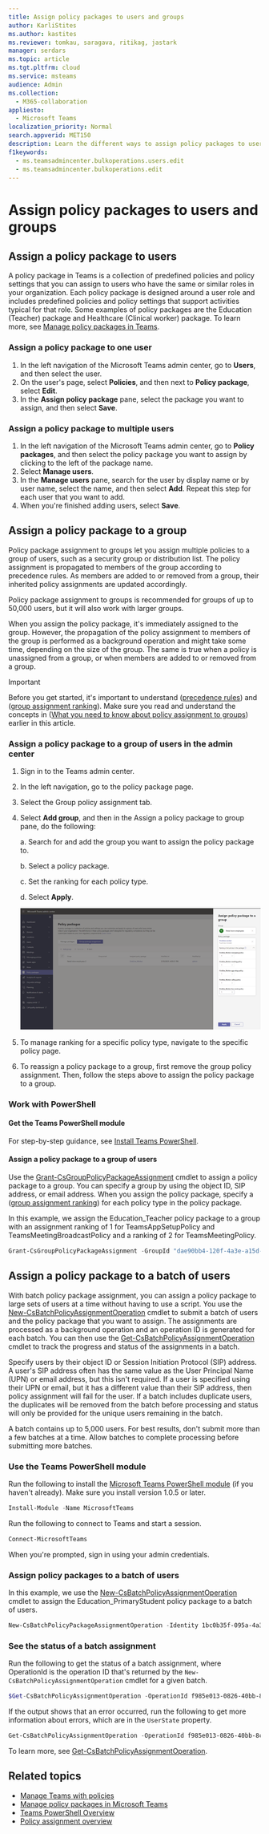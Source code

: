 ```yaml
---
title: Assign policy packages to users and groups
author: KarliStites
ms.author: kastites
ms.reviewer: tomkau, saragava, ritikag, jastark
manager: serdars
ms.topic: article
ms.tgt.pltfrm: cloud
ms.service: msteams
audience: Admin
ms.collection: 
  - M365-collaboration
appliesto: 
  - Microsoft Teams
localization_priority: Normal
search.appverid: MET150
description: Learn the different ways to assign policy packages to users and groups in Microsoft Teams.
f1keywords: 
  - ms.teamsadmincenter.bulkoperations.users.edit
  - ms.teamsadmincenter.bulkoperations.edit
---
```


# Assign policy packages to users and groups

## Assign a policy package to users

A policy package in Teams is a collection of predefined policies and policy settings that you can assign to users who have the same or similar roles in your organization. Each policy package is designed around a user role and includes predefined policies and policy settings that support activities typical for that role. Some examples of policy packages are the Education (Teacher) package and Healthcare (Clinical worker) package. To learn more, see [Manage policy packages in Teams](manage-policy-packages.md).

### Assign a policy package to one user

1. In the left navigation of the Microsoft Teams admin center, go to **Users**, and then select the user.
2. On the user's page, select **Policies**, and then next to **Policy package**, select **Edit**.
3. In the **Assign policy package** pane, select the package you want to assign, and then select **Save**.

### Assign a policy package to multiple users

1. In the left navigation of the Microsoft Teams admin center, go to **Policy packages**, and then select the policy package you want to assign by clicking to the left of the package name.
2. Select **Manage users**.
3. In the **Manage users** pane, search for the user by display name or by user name, select the name, and then select **Add**. Repeat this step for each user that you want to add.
4. When you're finished adding users, select **Save**.

## Assign a policy package to a group

Policy package assignment to groups let you assign multiple policies to a group of users, such as a security group or distribution list. The policy assignment is propagated to members of the group according to precedence rules. As members are added to or removed from a group, their inherited policy assignments are updated accordingly.

Policy package assignment to groups is recommended for groups of up to 50,000 users, but it will also work with larger groups.

When you assign the policy package, it's immediately assigned to the group. However, the propagation of the policy assignment to members of the group is performed as a background operation and might take some time, depending on the size of the group. The same is true when a policy is unassigned from a group, or when members are added to or removed from a group.

> [!IMPORTANT]
> Before you get started, it's important to understand ([precedence rules](assign-policies-users-and-groups.md#precedence-rules)) and ([group assignment ranking](assign-policies-users-and-groups.md#group-assignment-ranking)). Make sure you read and understand the concepts in ([What you need to know about policy assignment to groups](assign-policies-users-and-groups.md#what-you-need-to-know-about-policy-assignment-to-groups)) earlier in this article.

### Assign a policy package to a group of users in the admin center

1. Sign in to the Teams admin center.
2. In the left navigation, go to the policy package page.
3. Select the Group policy assignment tab.
4. Select **Add group**, and then in the Assign a policy package to group pane, do the following:

    a. Search for and add the group you want to assign the policy package to.

    b. Select a policy package.

    c. Set the ranking for each policy type.

    d. Select **Apply**.

    ![shows the group policy assignment](media/group-pkg-assignment.png)

5. To manage ranking for a specific policy type, navigate to the specific policy page.
6. To reassign a policy package to a group, first remove the group policy assignment. Then, follow the steps above to assign the policy package to a group.

### Work with PowerShell

#### Get the Teams PowerShell module

For step-by-step guidance, see [Install Teams PowerShell](teams-powershell-install.md).

#### Assign a policy package to a group of users

Use the [Grant-CsGroupPolicyPackageAssignment](https://docs.microsoft.com/powershell/module/teams/grant-csgrouppolicypackageassignment) cmdlet to assign a policy package to a group. You can specify a group by using the object ID, SIP address, or email address. When you assign the policy package, specify a ([group assignment ranking](assign-policies-users-and-groups.md#group-assignment-ranking)) for each policy type in the policy package.

In this example, we assign the Education_Teacher policy package to a group with an assignment ranking of 1 for TeamsAppSetupPolicy and TeamsMeetingBroadcastPolicy and a ranking of 2 for TeamsMeetingPolicy.

```powershell
Grant-CsGroupPolicyPackageAssignment -GroupId "dae90bb4-120f-4a3e-a15d-30f142e79f69" -PackageName "Education_Teacher" -PolicyRankings "TeamsAppSetupPolicy, 1", "TeamsMeetingBroadcastPolicy, 1", "TeamsMeetingPolicy, 2"
```

## Assign a policy package to a batch of users

With batch policy package assignment, you can assign a policy package to large sets of users at a time without having to use a script. You use the [New-CsBatchPolicyAssignmentOperation](https://docs.microsoft.com/powershell/module/teams/new-csbatchpolicyassignmentoperation) cmdlet to submit a batch of users and the policy package that you want to assign. The assignments are processed as a background operation and an operation ID is generated for each batch. You can then use the [Get-CsBatchPolicyAssignmentOperation](https://docs.microsoft.com/powershell/module/teams/get-csbatchpolicyassignmentoperation) cmdlet to track the progress and status of the assignments in a batch.

Specify users by their object ID or Session Initiation Protocol (SIP) address. A user's SIP address often has the same value as the User Principal Name (UPN) or email address, but this isn't required. If a user is specified using their UPN or email, but it has a different value than their SIP address, then policy assignment will fail for the user. If a batch includes duplicate users, the duplicates will be removed from the batch before processing and status will only be provided for the unique users remaining in the batch.

A batch contains up to 5,000 users. For best results, don't submit more than a few batches at a time. Allow batches to complete processing before submitting more batches.

### Use the Teams PowerShell module

Run the following to install the [Microsoft Teams PowerShell module](https://www.powershellgallery.com/packages/MicrosoftTeams) (if you haven't already). Make sure you install version 1.0.5 or later.

```powershell
Install-Module -Name MicrosoftTeams
```

Run the following to connect to Teams and start a session.

```powershell
Connect-MicrosoftTeams
```

When you're prompted, sign in using your admin credentials.

### Assign policy packages to a batch of users

In this example, we use the [New-CsBatchPolicyAssignmentOperation](https://docs.microsoft.com/powershell/module/teams/new-csbatchpolicyassignmentoperation) cmdlet to assign the Education_PrimaryStudent policy package to a batch of users.

```powershell
New-CsBatchPolicyPackageAssignmentOperation -Identity 1bc0b35f-095a-4a37-a24c-c4b6049816ab,user1@econtoso.com,user2@contoso.com -PackageName Education_PrimaryStudent
```

### See the status of a batch assignment

Run the following to get the status of a batch assignment, where OperationId is the operation ID that's returned by the ```New-CsBatchPolicyAssignmentOperation``` cmdlet for a given batch.

```powershell
$Get-CsBatchPolicyAssignmentOperation -OperationId f985e013-0826-40bb-8c94-e5f367076044 | fl
```

If the output shows that an error occurred, run the following to get more information about errors, which are in the ```UserState``` property.

```powershell
Get-CsBatchPolicyAssignmentOperation -OperationId f985e013-0826-40bb-8c94-e5f367076044 | Select -ExpandProperty UserState
```

To learn more, see [Get-CsBatchPolicyAssignmentOperation](https://docs.microsoft.com/powershell/module/teams/get-csbatchpolicyassignmentoperation).

## Related topics

- [Manage Teams with policies](manage-teams-with-policies.md)
- [Manage policy packages in Microsoft Teams](manage-policy-packages.md)
- [Teams PowerShell Overview](teams-powershell-overview.md)
- [Policy assignment overview](policy-assignment-overview.md)